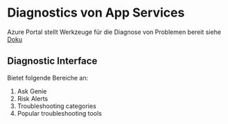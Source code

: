 # Diagnostics von App Services
Azure Portal stellt Werkzeuge für die Diagnose von Problemen bereit siehe [Doku](https://learn.microsoft.com/en-us/azure/app-service/overview-diagnostics)

## Diagnostic Interface
Bietet folgende Bereiche an:
1. Ask Genie
2. Risk Alerts
3. Troubleshooting categories
4. Popular troubleshooting tools
